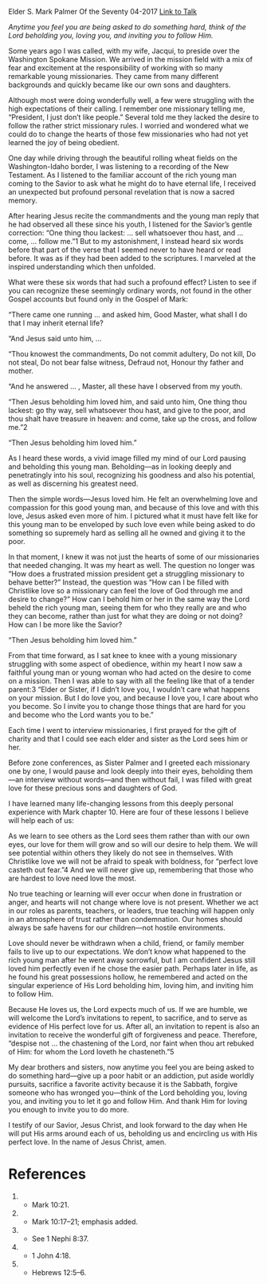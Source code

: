 Elder S. Mark Palmer
Of the Seventy
04-2017
[Link to Talk](https://www.churchofjesuschrist.org/study/general-conference/2017/04/then-jesus-beholding-him-loved-him?lang=eng)

_Anytime you feel you are being asked to do something hard, think of the Lord beholding you, loving you, and inviting you to follow Him._

Some years ago I was called, with my wife, Jacqui, to preside over the Washington Spokane Mission. We arrived in the mission field with a mix of fear and excitement at the responsibility of working with so many remarkable young missionaries. They came from many different backgrounds and quickly became like our own sons and daughters.

Although most were doing wonderfully well, a few were struggling with the high expectations of their calling. I remember one missionary telling me, “President, I just don’t like people.” Several told me they lacked the desire to follow the rather strict missionary rules. I worried and wondered what we could do to change the hearts of those few missionaries who had not yet learned the joy of being obedient.

One day while driving through the beautiful rolling wheat fields on the Washington-Idaho border, I was listening to a recording of the New Testament. As I listened to the familiar account of the rich young man coming to the Savior to ask what he might do to have eternal life, I received an unexpected but profound personal revelation that is now a sacred memory.

After hearing Jesus recite the commandments and the young man reply that he had observed all these since his youth, I listened for the Savior’s gentle correction: “One thing thou lackest: … sell whatsoever thou hast, and … come, … follow me.”1 But to my astonishment, I instead heard six words before that part of the verse that I seemed never to have heard or read before. It was as if they had been added to the scriptures. I marveled at the inspired understanding which then unfolded.

What were these six words that had such a profound effect? Listen to see if you can recognize these seemingly ordinary words, not found in the other Gospel accounts but found only in the Gospel of Mark:

“There came one running … and asked him, Good Master, what shall I do that I may inherit eternal life?

“And Jesus said unto him, …

“Thou knowest the commandments, Do not commit adultery, Do not kill, Do not steal, Do not bear false witness, Defraud not, Honour thy father and mother.

“And he answered … , Master, all these have I observed from my youth.

“Then Jesus beholding him loved him, and said unto him, One thing thou lackest: go thy way, sell whatsoever thou hast, and give to the poor, and thou shalt have treasure in heaven: and come, take up the cross, and follow me.”2

“Then Jesus beholding him loved him.”

As I heard these words, a vivid image filled my mind of our Lord pausing and beholding this young man. Beholding—as in looking deeply and penetratingly into his soul, recognizing his goodness and also his potential, as well as discerning his greatest need.

Then the simple words—Jesus loved him. He felt an overwhelming love and compassion for this good young man, and because of this love and with this love, Jesus asked even more of him. I pictured what it must have felt like for this young man to be enveloped by such love even while being asked to do something so supremely hard as selling all he owned and giving it to the poor.

In that moment, I knew it was not just the hearts of some of our missionaries that needed changing. It was my heart as well. The question no longer was “How does a frustrated mission president get a struggling missionary to behave better?” Instead, the question was “How can I be filled with Christlike love so a missionary can feel the love of God through me and desire to change?” How can I behold him or her in the same way the Lord beheld the rich young man, seeing them for who they really are and who they can become, rather than just for what they are doing or not doing? How can I be more like the Savior?

“Then Jesus beholding him loved him.”

From that time forward, as I sat knee to knee with a young missionary struggling with some aspect of obedience, within my heart I now saw a faithful young man or young woman who had acted on the desire to come on a mission. Then I was able to say with all the feeling like that of a tender parent:3 “Elder or Sister, if I didn’t love you, I wouldn’t care what happens on your mission. But I do love you, and because I love you, I care about who you become. So I invite you to change those things that are hard for you and become who the Lord wants you to be.”

Each time I went to interview missionaries, I first prayed for the gift of charity and that I could see each elder and sister as the Lord sees him or her.

Before zone conferences, as Sister Palmer and I greeted each missionary one by one, I would pause and look deeply into their eyes, beholding them—an interview without words—and then without fail, I was filled with great love for these precious sons and daughters of God.

I have learned many life-changing lessons from this deeply personal experience with Mark chapter 10. Here are four of these lessons I believe will help each of us:





As we learn to see others as the Lord sees them rather than with our own eyes, our love for them will grow and so will our desire to help them. We will see potential within others they likely do not see in themselves. With Christlike love we will not be afraid to speak with boldness, for “perfect love casteth out fear.”4 And we will never give up, remembering that those who are hardest to love need love the most.





No true teaching or learning will ever occur when done in frustration or anger, and hearts will not change where love is not present. Whether we act in our roles as parents, teachers, or leaders, true teaching will happen only in an atmosphere of trust rather than condemnation. Our homes should always be safe havens for our children—not hostile environments.





Love should never be withdrawn when a child, friend, or family member fails to live up to our expectations. We don’t know what happened to the rich young man after he went away sorrowful, but I am confident Jesus still loved him perfectly even if he chose the easier path. Perhaps later in life, as he found his great possessions hollow, he remembered and acted on the singular experience of His Lord beholding him, loving him, and inviting him to follow Him.





Because He loves us, the Lord expects much of us. If we are humble, we will welcome the Lord’s invitations to repent, to sacrifice, and to serve as evidence of His perfect love for us. After all, an invitation to repent is also an invitation to receive the wonderful gift of forgiveness and peace. Therefore, “despise not … the chastening of the Lord, nor faint when thou art rebuked of Him: for whom the Lord loveth he chasteneth.”5





My dear brothers and sisters, now anytime you feel you are being asked to do something hard—give up a poor habit or an addiction, put aside worldly pursuits, sacrifice a favorite activity because it is the Sabbath, forgive someone who has wronged you—think of the Lord beholding you, loving you, and inviting you to let it go and follow Him. And thank Him for loving you enough to invite you to do more.

I testify of our Savior, Jesus Christ, and look forward to the day when He will put His arms around each of us, beholding us and encircling us with His perfect love. In the name of Jesus Christ, amen.

# References
1. - Mark 10:21.
2. - Mark 10:17–21; emphasis added.
3. - See 1 Nephi 8:37.
4. - 1 John 4:18.
5. - Hebrews 12:5–6.